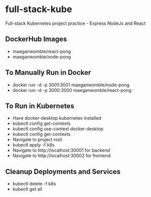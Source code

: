 # full-stack-kube

Full-stack Kubernetes project practice - Express NodeJs and React

## DockerHub Images

-   maeganwomble/react-pong
-   maeganwomble/node-pong

## To Manually Run in Docker

-   docker run -d -p 3001:3001 maeganwomble/node-pong
-   docker run -d -p 3000:3000 maeganwomble/react-pong

## To Run in Kubernetes

-   Have docker-desktop kubernetes installed
-   kubectl config get-contexts
-   kubectl config use-context docker-desktop
-   kubectl config get-contexts
-   Navigate to project root
-   kubectl apply -f k8s
-   Navigate to http://localhost:30001 for backend
-   Navigate to http://localhost:30002 for frontend

## Cleanup Deployments and Services

-   kubectl delete -f k8s
-   kubectl get all
